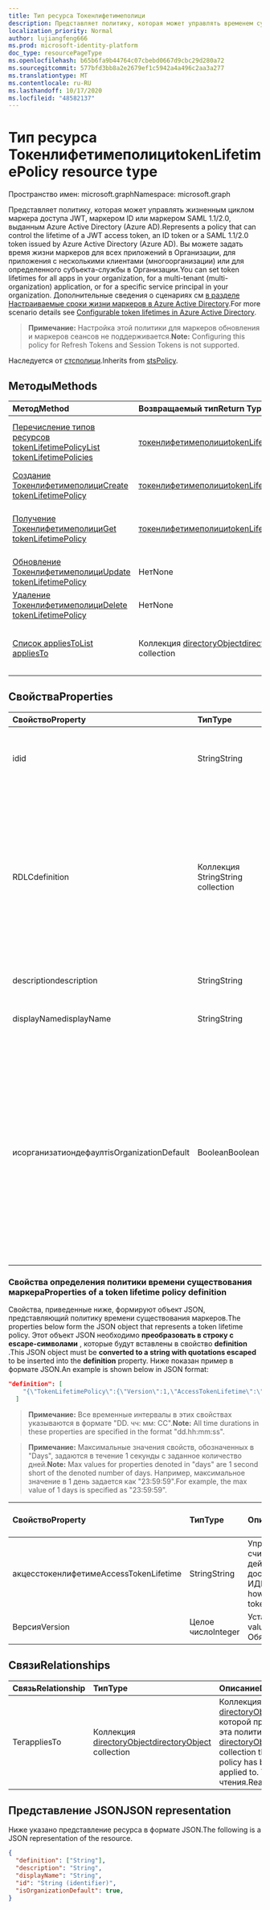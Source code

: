 ```yaml
---
title: Тип ресурса Токенлифетимеполици
description: Представляет политику, которая может управлять временем существования маркера доступа, выданного Azure Active Directory.
localization_priority: Normal
author: lujiangfeng666
ms.prod: microsoft-identity-platform
doc_type: resourcePageType
ms.openlocfilehash: b65b6fa9b44764c07cbebd0667d9cbc29d280a72
ms.sourcegitcommit: 577bfd3bb8a2e2679ef1c5942a4a496c2aa3a277
ms.translationtype: MT
ms.contentlocale: ru-RU
ms.lasthandoff: 10/17/2020
ms.locfileid: "48582137"
---
```

# <a name="tokenlifetimepolicy-resource-type"></a><span data-ttu-id="4aa4a-103">Тип ресурса Токенлифетимеполици</span><span class="sxs-lookup"><span data-stu-id="4aa4a-103">tokenLifetimePolicy resource type</span></span>

<span data-ttu-id="4aa4a-104">Пространство имен: microsoft.graph</span><span class="sxs-lookup"><span data-stu-id="4aa4a-104">Namespace: microsoft.graph</span></span>



<span data-ttu-id="4aa4a-105">Представляет политику, которая может управлять жизненным циклом маркера доступа JWT, маркером ID или маркером SAML 1.1/2.0, выданным Azure Active Directory (Azure AD).</span><span class="sxs-lookup"><span data-stu-id="4aa4a-105">Represents a policy that can control the lifetime of a JWT access token, an ID token or a SAML 1.1/2.0 token issued by Azure Active Directory (Azure AD).</span></span> <span data-ttu-id="4aa4a-106">Вы можете задать время жизни маркеров для всех приложений в Организации, для приложения с несколькими клиентами (многоорганизации) или для определенного субъекта-службы в Организации.</span><span class="sxs-lookup"><span data-stu-id="4aa4a-106">You can set token lifetimes for all apps in your organization, for a multi-tenant (multi-organization) application, or for a specific service principal in your organization.</span></span>  <span data-ttu-id="4aa4a-107">Дополнительные сведения о сценариях см [в разделе Настраиваемые сроки жизни маркеров в Azure Active Directory](/azure/active-directory/develop/active-directory-configurable-token-lifetimes).</span><span class="sxs-lookup"><span data-stu-id="4aa4a-107">For more scenario details see [Configurable token lifetimes in Azure Active Directory](/azure/active-directory/develop/active-directory-configurable-token-lifetimes).</span></span>

><span data-ttu-id="4aa4a-108">**Примечание:** Настройка этой политики для маркеров обновления и маркеров сеансов не поддерживается.</span><span class="sxs-lookup"><span data-stu-id="4aa4a-108">**Note:** Configuring this policy for Refresh Tokens and Session Tokens is not supported.</span></span>

<span data-ttu-id="4aa4a-109">Наследуется от [стсполици](stsPolicy.md).</span><span class="sxs-lookup"><span data-stu-id="4aa4a-109">Inherits from [stsPolicy](stsPolicy.md).</span></span>

## <a name="methods"></a><span data-ttu-id="4aa4a-110">Методы</span><span class="sxs-lookup"><span data-stu-id="4aa4a-110">Methods</span></span>

| <span data-ttu-id="4aa4a-111">Метод</span><span class="sxs-lookup"><span data-stu-id="4aa4a-111">Method</span></span>       | <span data-ttu-id="4aa4a-112">Возвращаемый тип</span><span class="sxs-lookup"><span data-stu-id="4aa4a-112">Return Type</span></span> | <span data-ttu-id="4aa4a-113">Описание</span><span class="sxs-lookup"><span data-stu-id="4aa4a-113">Description</span></span> |
|:-------------|:------------|:------------|
| [<span data-ttu-id="4aa4a-114">Перечисление типов ресурсов tokenLifetimePolicy</span><span class="sxs-lookup"><span data-stu-id="4aa4a-114">List tokenLifetimePolicies</span></span>](../api/tokenlifetimepolicy-list.md) | [<span data-ttu-id="4aa4a-115">токенлифетимеполици</span><span class="sxs-lookup"><span data-stu-id="4aa4a-115">tokenLifetimePolicy</span></span>](tokenlifetimepolicy.md) | <span data-ttu-id="4aa4a-116">Чтение свойств и связей объектов ТокенлифетимеполиЦиес.</span><span class="sxs-lookup"><span data-stu-id="4aa4a-116">Read properties and relationships of tokenLifetimePolicies objects.</span></span> |
| [<span data-ttu-id="4aa4a-117">Создание Токенлифетимеполици</span><span class="sxs-lookup"><span data-stu-id="4aa4a-117">Create tokenLifetimePolicy</span></span>](../api/tokenlifetimepolicy-post-tokenlifetimepolicies.md) | [<span data-ttu-id="4aa4a-118">токенлифетимеполици</span><span class="sxs-lookup"><span data-stu-id="4aa4a-118">tokenLifetimePolicy</span></span>](tokenlifetimepolicy.md) | <span data-ttu-id="4aa4a-119">Создание объекта Токенлифетимеполици.</span><span class="sxs-lookup"><span data-stu-id="4aa4a-119">Create a tokenLifetimePolicy object.</span></span> |
| [<span data-ttu-id="4aa4a-120">Получение Токенлифетимеполици</span><span class="sxs-lookup"><span data-stu-id="4aa4a-120">Get tokenLifetimePolicy</span></span>](../api/tokenlifetimepolicy-get.md) | [<span data-ttu-id="4aa4a-121">токенлифетимеполици</span><span class="sxs-lookup"><span data-stu-id="4aa4a-121">tokenLifetimePolicy</span></span>](tokenlifetimepolicy.md) | <span data-ttu-id="4aa4a-122">Чтение свойств и связей объекта Токенлифетимеполици.</span><span class="sxs-lookup"><span data-stu-id="4aa4a-122">Read properties and relationships of a tokenLifetimePolicy object.</span></span> |
| [<span data-ttu-id="4aa4a-123">Обновление Токенлифетимеполици</span><span class="sxs-lookup"><span data-stu-id="4aa4a-123">Update tokenLifetimePolicy</span></span>](../api/tokenlifetimepolicy-update.md) | <span data-ttu-id="4aa4a-124">Нет</span><span class="sxs-lookup"><span data-stu-id="4aa4a-124">None</span></span> | <span data-ttu-id="4aa4a-125">Обновление объекта Токенлифетимеполици.</span><span class="sxs-lookup"><span data-stu-id="4aa4a-125">Update a tokenLifetimePolicy object.</span></span> |
| [<span data-ttu-id="4aa4a-126">Удаление Токенлифетимеполици</span><span class="sxs-lookup"><span data-stu-id="4aa4a-126">Delete tokenLifetimePolicy</span></span>](../api/tokenlifetimepolicy-delete.md) | <span data-ttu-id="4aa4a-127">Нет</span><span class="sxs-lookup"><span data-stu-id="4aa4a-127">None</span></span> | <span data-ttu-id="4aa4a-128">Удаление объекта Токенлифетимеполици.</span><span class="sxs-lookup"><span data-stu-id="4aa4a-128">Delete a tokenLifetimePolicy object.</span></span> |
| [<span data-ttu-id="4aa4a-129">Список appliesTo</span><span class="sxs-lookup"><span data-stu-id="4aa4a-129">List appliesTo</span></span>](../api/tokenlifetimepolicy-list-appliesto.md) | <span data-ttu-id="4aa4a-130">Коллекция [directoryObject](directoryobject.md)</span><span class="sxs-lookup"><span data-stu-id="4aa4a-130">[directoryObject](directoryobject.md) collection</span></span> | <span data-ttu-id="4aa4a-131">Получение списка Директорйобжектс, к которым применена эта политика.</span><span class="sxs-lookup"><span data-stu-id="4aa4a-131">Get the list of directoryObjects that this policy has been applied to.</span></span> |

## <a name="properties"></a><span data-ttu-id="4aa4a-132">Свойства</span><span class="sxs-lookup"><span data-stu-id="4aa4a-132">Properties</span></span>

| <span data-ttu-id="4aa4a-133">Свойство</span><span class="sxs-lookup"><span data-stu-id="4aa4a-133">Property</span></span>     | <span data-ttu-id="4aa4a-134">Тип</span><span class="sxs-lookup"><span data-stu-id="4aa4a-134">Type</span></span>        | <span data-ttu-id="4aa4a-135">Описание</span><span class="sxs-lookup"><span data-stu-id="4aa4a-135">Description</span></span> |
|:-------------|:------------|:------------|
|<span data-ttu-id="4aa4a-136">id</span><span class="sxs-lookup"><span data-stu-id="4aa4a-136">id</span></span>|<span data-ttu-id="4aa4a-137">String</span><span class="sxs-lookup"><span data-stu-id="4aa4a-137">String</span></span>| <span data-ttu-id="4aa4a-138">Уникальный идентификатор для этой политики.</span><span class="sxs-lookup"><span data-stu-id="4aa4a-138">Unique identifier for this policy.</span></span> <span data-ttu-id="4aa4a-139">Только для чтения.</span><span class="sxs-lookup"><span data-stu-id="4aa4a-139">Read-only.</span></span>|
|<span data-ttu-id="4aa4a-140">RDLC</span><span class="sxs-lookup"><span data-stu-id="4aa4a-140">definition</span></span>|<span data-ttu-id="4aa4a-141">Коллекция String</span><span class="sxs-lookup"><span data-stu-id="4aa4a-141">String collection</span></span>| <span data-ttu-id="4aa4a-142">Коллекция String, содержащая строку JSON, определяющую правила и параметры для этой политики.</span><span class="sxs-lookup"><span data-stu-id="4aa4a-142">A string collection containing a JSON string that defines the rules and settings for this policy.</span></span> <span data-ttu-id="4aa4a-143">Ниже приведены дополнительные сведения о схеме JSON для этого свойства.</span><span class="sxs-lookup"><span data-stu-id="4aa4a-143">See below for more details about the JSON schema for this property.</span></span> <span data-ttu-id="4aa4a-144">Обязательный.</span><span class="sxs-lookup"><span data-stu-id="4aa4a-144">Required.</span></span>|
|<span data-ttu-id="4aa4a-145">description</span><span class="sxs-lookup"><span data-stu-id="4aa4a-145">description</span></span>|<span data-ttu-id="4aa4a-146">String</span><span class="sxs-lookup"><span data-stu-id="4aa4a-146">String</span></span>| <span data-ttu-id="4aa4a-147">Описание для этой политики.</span><span class="sxs-lookup"><span data-stu-id="4aa4a-147">Description for this policy.</span></span>|
|<span data-ttu-id="4aa4a-148">displayName</span><span class="sxs-lookup"><span data-stu-id="4aa4a-148">displayName</span></span>|<span data-ttu-id="4aa4a-149">String</span><span class="sxs-lookup"><span data-stu-id="4aa4a-149">String</span></span>| <span data-ttu-id="4aa4a-150">Отображаемое имя для этой политики.</span><span class="sxs-lookup"><span data-stu-id="4aa4a-150">Display name for this policy.</span></span> <span data-ttu-id="4aa4a-151">Обязательно.</span><span class="sxs-lookup"><span data-stu-id="4aa4a-151">Required.</span></span>|
|<span data-ttu-id="4aa4a-152">исорганизатиондефаулт</span><span class="sxs-lookup"><span data-stu-id="4aa4a-152">isOrganizationDefault</span></span>|<span data-ttu-id="4aa4a-153">Boolean</span><span class="sxs-lookup"><span data-stu-id="4aa4a-153">Boolean</span></span>|<span data-ttu-id="4aa4a-154">Если задано значение true, активируется эта политика.</span><span class="sxs-lookup"><span data-stu-id="4aa4a-154">If set to true, activates this policy.</span></span> <span data-ttu-id="4aa4a-155">Для одного и того же типа политики может быть задано несколько политик, но только одна из них может быть активирована в качестве организации по умолчанию.</span><span class="sxs-lookup"><span data-stu-id="4aa4a-155">There can be many policies for the same policy type, but only one can be activated as the organization default.</span></span> <span data-ttu-id="4aa4a-156">Необязательное значение по умолчанию — false.</span><span class="sxs-lookup"><span data-stu-id="4aa4a-156">Optional, default value is false.</span></span>|


### <a name="properties-of-a-token-lifetime-policy-definition"></a><span data-ttu-id="4aa4a-157">Свойства определения политики времени существования маркера</span><span class="sxs-lookup"><span data-stu-id="4aa4a-157">Properties of a token lifetime policy definition</span></span>
<span data-ttu-id="4aa4a-158">Свойства, приведенные ниже, формируют объект JSON, представляющий политику времени существования маркеров.</span><span class="sxs-lookup"><span data-stu-id="4aa4a-158">The properties below form the JSON object that represents a token lifetime policy.</span></span> <span data-ttu-id="4aa4a-159">Этот объект JSON необходимо **преобразовать в строку с escape-символами** , которые будут вставлены в свойство **definition** .</span><span class="sxs-lookup"><span data-stu-id="4aa4a-159">This JSON object must be **converted to a string with quotations escaped** to be inserted into the **definition** property.</span></span> <span data-ttu-id="4aa4a-160">Ниже показан пример в формате JSON.</span><span class="sxs-lookup"><span data-stu-id="4aa4a-160">An example is shown below in JSON format:</span></span>

<!-- {
  "blockType": "ignored"
}-->
``` json
"definition": [
    "{\"TokenLifetimePolicy\":{\"Version\":1,\"AccessTokenLifetime\":\"8:00:00\"}}"
  ]
```

><span data-ttu-id="4aa4a-161">**Примечание:** Все временные интервалы в этих свойствах указываются в формате "DD. чч: мм: СС".</span><span class="sxs-lookup"><span data-stu-id="4aa4a-161">**Note:** All time durations in these properties are specified in the format "dd.hh:mm:ss".</span></span>

><span data-ttu-id="4aa4a-162">**Примечание:** Максимальные значения свойств, обозначенных в "Days", задаются в течение 1 секунды с заданное количество дней.</span><span class="sxs-lookup"><span data-stu-id="4aa4a-162">**Note:** Max values for properties denoted in "days" are 1 second short of the denoted number of days.</span></span> <span data-ttu-id="4aa4a-163">Например, максимальное значение в 1 день задается как "23:59:59".</span><span class="sxs-lookup"><span data-stu-id="4aa4a-163">For example, the max value of 1 days is specified as "23:59:59".</span></span>

| <span data-ttu-id="4aa4a-164">Свойство</span><span class="sxs-lookup"><span data-stu-id="4aa4a-164">Property</span></span>     | <span data-ttu-id="4aa4a-165">Тип</span><span class="sxs-lookup"><span data-stu-id="4aa4a-165">Type</span></span>   |<span data-ttu-id="4aa4a-166">Описание</span><span class="sxs-lookup"><span data-stu-id="4aa4a-166">Description</span></span>| <span data-ttu-id="4aa4a-167">Минимальное значение</span><span class="sxs-lookup"><span data-stu-id="4aa4a-167">Min Value</span></span> | <span data-ttu-id="4aa4a-168">Максимальное значение</span><span class="sxs-lookup"><span data-stu-id="4aa4a-168">Max Value</span></span> | <span data-ttu-id="4aa4a-169">Значение по умолчанию</span><span class="sxs-lookup"><span data-stu-id="4aa4a-169">Default Value</span></span>|
|:---------------|:--------|:----------|:--------|:--------|:----|
|<span data-ttu-id="4aa4a-170">акцесстокенлифетиме</span><span class="sxs-lookup"><span data-stu-id="4aa4a-170">AccessTokenLifetime</span></span>|<span data-ttu-id="4aa4a-171">String</span><span class="sxs-lookup"><span data-stu-id="4aa4a-171">String</span></span>|<span data-ttu-id="4aa4a-172">Управляет тем, как долго считаются действительными маркеры доступа и ИДЕНТИФИКАТОРы.</span><span class="sxs-lookup"><span data-stu-id="4aa4a-172">Controls how long both access and ID tokens are considered valid.</span></span>|<span data-ttu-id="4aa4a-173">10 минут</span><span class="sxs-lookup"><span data-stu-id="4aa4a-173">10 minutes</span></span>|<span data-ttu-id="4aa4a-174">1 день</span><span class="sxs-lookup"><span data-stu-id="4aa4a-174">1 day</span></span>|<span data-ttu-id="4aa4a-175">1 час</span><span class="sxs-lookup"><span data-stu-id="4aa4a-175">1 hour</span></span>|
|<span data-ttu-id="4aa4a-176">Версия</span><span class="sxs-lookup"><span data-stu-id="4aa4a-176">Version</span></span>|<span data-ttu-id="4aa4a-177">Целое число</span><span class="sxs-lookup"><span data-stu-id="4aa4a-177">Integer</span></span>|<span data-ttu-id="4aa4a-178">Установите значение 1.</span><span class="sxs-lookup"><span data-stu-id="4aa4a-178">Set value of 1.</span></span> <span data-ttu-id="4aa4a-179">Обязательно.</span><span class="sxs-lookup"><span data-stu-id="4aa4a-179">Required.</span></span>|<span data-ttu-id="4aa4a-180">Нет</span><span class="sxs-lookup"><span data-stu-id="4aa4a-180">None</span></span>|<span data-ttu-id="4aa4a-181">Нет</span><span class="sxs-lookup"><span data-stu-id="4aa4a-181">None</span></span>|<span data-ttu-id="4aa4a-182">Нет</span><span class="sxs-lookup"><span data-stu-id="4aa4a-182">None</span></span>|

## <a name="relationships"></a><span data-ttu-id="4aa4a-183">Связи</span><span class="sxs-lookup"><span data-stu-id="4aa4a-183">Relationships</span></span>

| <span data-ttu-id="4aa4a-184">Связь</span><span class="sxs-lookup"><span data-stu-id="4aa4a-184">Relationship</span></span> | <span data-ttu-id="4aa4a-185">Тип</span><span class="sxs-lookup"><span data-stu-id="4aa4a-185">Type</span></span>        | <span data-ttu-id="4aa4a-186">Описание</span><span class="sxs-lookup"><span data-stu-id="4aa4a-186">Description</span></span> |
|:-------------|:------------|:------------|
|<span data-ttu-id="4aa4a-187">Тег</span><span class="sxs-lookup"><span data-stu-id="4aa4a-187">appliesTo</span></span>|<span data-ttu-id="4aa4a-188">Коллекция [directoryObject](directoryobject.md)</span><span class="sxs-lookup"><span data-stu-id="4aa4a-188">[directoryObject](directoryobject.md) collection</span></span>| <span data-ttu-id="4aa4a-189">Коллекция [directoryObject](directoryObject.md) , к которой применена эта политика.</span><span class="sxs-lookup"><span data-stu-id="4aa4a-189">The [directoryObject](directoryObject.md) collection that this policy has been applied to.</span></span> <span data-ttu-id="4aa4a-190">Только для чтения.</span><span class="sxs-lookup"><span data-stu-id="4aa4a-190">Read-only.</span></span>|

## <a name="json-representation"></a><span data-ttu-id="4aa4a-191">Представление JSON</span><span class="sxs-lookup"><span data-stu-id="4aa4a-191">JSON representation</span></span>

<span data-ttu-id="4aa4a-192">Ниже указано представление ресурса в формате JSON.</span><span class="sxs-lookup"><span data-stu-id="4aa4a-192">The following is a JSON representation of the resource.</span></span>

<!-- {
  "blockType": "resource",
  "optionalProperties": [

  ],
  "@odata.type": "microsoft.graph.tokenLifetimePolicy",
  "baseType": "",
  "keyProperty": "id"
}-->

```json
{
  "definition": ["String"],
  "description": "String",
  "displayName": "String",
  "id": "String (identifier)",
  "isOrganizationDefault": true,
}
```

<!-- uuid: 16cd6b66-4b1a-43a1-adaf-3a886856ed98
2019-02-04 14:57:30 UTC -->
<!-- {
  "type": "#page.annotation",
  "description": "tokenLifetimePolicy resource",
  "keywords": "",
  "section": "documentation",
  "tocPath": ""
}-->